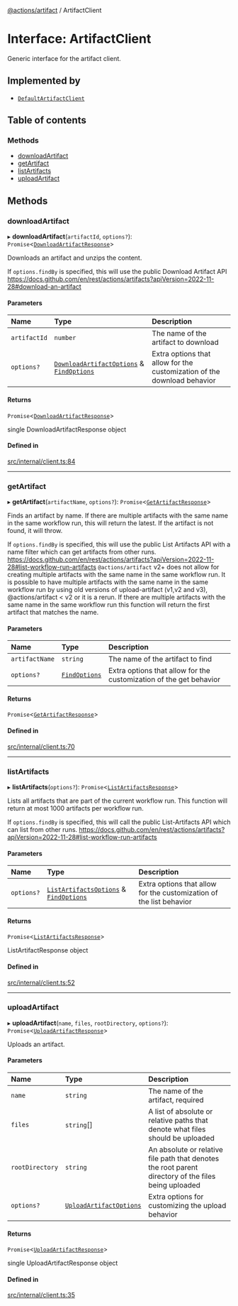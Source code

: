 [@actions/artifact](../README.md) / ArtifactClient

# Interface: ArtifactClient

Generic interface for the artifact client.

## Implemented by

- [`DefaultArtifactClient`](../classes/DefaultArtifactClient.md)

## Table of contents

### Methods

- [downloadArtifact](ArtifactClient.md#downloadartifact)
- [getArtifact](ArtifactClient.md#getartifact)
- [listArtifacts](ArtifactClient.md#listartifacts)
- [uploadArtifact](ArtifactClient.md#uploadartifact)

## Methods

### downloadArtifact

▸ **downloadArtifact**(`artifactId`, `options?`): `Promise`\<[`DownloadArtifactResponse`](DownloadArtifactResponse.md)\>

Downloads an artifact and unzips the content.

If `options.findBy` is specified, this will use the public Download Artifact API https://docs.github.com/en/rest/actions/artifacts?apiVersion=2022-11-28#download-an-artifact

#### Parameters

| Name | Type | Description |
| :------ | :------ | :------ |
| `artifactId` | `number` | The name of the artifact to download |
| `options?` | [`DownloadArtifactOptions`](DownloadArtifactOptions.md) & [`FindOptions`](FindOptions.md) | Extra options that allow for the customization of the download behavior |

#### Returns

`Promise`\<[`DownloadArtifactResponse`](DownloadArtifactResponse.md)\>

single DownloadArtifactResponse object

#### Defined in

[src/internal/client.ts:84](https://github.com/actions/toolkit/blob/207747e/packages/artifact/src/internal/client.ts#L84)

___

### getArtifact

▸ **getArtifact**(`artifactName`, `options?`): `Promise`\<[`GetArtifactResponse`](GetArtifactResponse.md)\>

Finds an artifact by name.
If there are multiple artifacts with the same name in the same workflow run, this will return the latest.
If the artifact is not found, it will throw.

If `options.findBy` is specified, this will use the public List Artifacts API with a name filter which can get artifacts from other runs.
https://docs.github.com/en/rest/actions/artifacts?apiVersion=2022-11-28#list-workflow-run-artifacts
`@actions/artifact` v2+ does not allow for creating multiple artifacts with the same name in the same workflow run.
It is possible to have multiple artifacts with the same name in the same workflow run by using old versions of upload-artifact (v1,v2 and v3), @actions/artifact < v2 or it is a rerun.
If there are multiple artifacts with the same name in the same workflow run this function will return the first artifact that matches the name.

#### Parameters

| Name | Type | Description |
| :------ | :------ | :------ |
| `artifactName` | `string` | The name of the artifact to find |
| `options?` | [`FindOptions`](FindOptions.md) | Extra options that allow for the customization of the get behavior |

#### Returns

`Promise`\<[`GetArtifactResponse`](GetArtifactResponse.md)\>

#### Defined in

[src/internal/client.ts:70](https://github.com/actions/toolkit/blob/207747e/packages/artifact/src/internal/client.ts#L70)

___

### listArtifacts

▸ **listArtifacts**(`options?`): `Promise`\<[`ListArtifactsResponse`](ListArtifactsResponse.md)\>

Lists all artifacts that are part of the current workflow run.
This function will return at most 1000 artifacts per workflow run.

If `options.findBy` is specified, this will call the public List-Artifacts API which can list from other runs.
https://docs.github.com/en/rest/actions/artifacts?apiVersion=2022-11-28#list-workflow-run-artifacts

#### Parameters

| Name | Type | Description |
| :------ | :------ | :------ |
| `options?` | [`ListArtifactsOptions`](ListArtifactsOptions.md) & [`FindOptions`](FindOptions.md) | Extra options that allow for the customization of the list behavior |

#### Returns

`Promise`\<[`ListArtifactsResponse`](ListArtifactsResponse.md)\>

ListArtifactResponse object

#### Defined in

[src/internal/client.ts:52](https://github.com/actions/toolkit/blob/207747e/packages/artifact/src/internal/client.ts#L52)

___

### uploadArtifact

▸ **uploadArtifact**(`name`, `files`, `rootDirectory`, `options?`): `Promise`\<[`UploadArtifactResponse`](UploadArtifactResponse.md)\>

Uploads an artifact.

#### Parameters

| Name | Type | Description |
| :------ | :------ | :------ |
| `name` | `string` | The name of the artifact, required |
| `files` | `string`[] | A list of absolute or relative paths that denote what files should be uploaded |
| `rootDirectory` | `string` | An absolute or relative file path that denotes the root parent directory of the files being uploaded |
| `options?` | [`UploadArtifactOptions`](UploadArtifactOptions.md) | Extra options for customizing the upload behavior |

#### Returns

`Promise`\<[`UploadArtifactResponse`](UploadArtifactResponse.md)\>

single UploadArtifactResponse object

#### Defined in

[src/internal/client.ts:35](https://github.com/actions/toolkit/blob/207747e/packages/artifact/src/internal/client.ts#L35)
